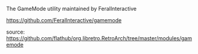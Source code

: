 The GameMode utility maintained by FeralInteractive

https://github.com/FeralInteractive/gamemode

source:
https://github.com/flathub/org.libretro.RetroArch/tree/master/modules/gamemode
